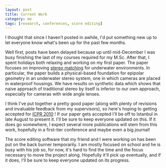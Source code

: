 ```yaml
---           
layout: post
title: Current Work
category: me
tags: [research, conferences, score editing]
---
```

I thought that since I haven't posted in awhile, I'd put something new up to let everyone know what's been up for the past few months.

Well first, posts have been delayed because up until mid-December I was busy finishing the last of my courses required for my M.Sc. After that, I spent holidays both relaxing and working on my first paper. The paper focuses on improving [stereo matching](http://en.wikipedia.org/wiki/Computer_stereo_vision) for underwater environments. In particular, the paper builds a physical-based foundation for epipolar geometry in an underwater stereo system, one in which cameras are placed in waterproof housings. We have results on synthetic data which shows that naive approach of traditional stereo by itself is inferior to our own approach, especially for cameras with wide angle lenses.

I think I've put together a pretty good paper (along with plenty of revisions and invaluable feedback from my supervisors), so here's hoping to getting accepted for [ICPR 2010](http://www.icpr2010.org/) ! If our paper gets accepted I'll be off to Istanbul in late August to present it. I'll be sure to keep everyone updated on this. If it does go somewhere, I expect several more publications will stem from this work, hopefully in a first-tier conference and maybe even a big journal!

The score editing software that my friend and I were working on has been put on the back burner temporarily. I am mostly focused on school and he is busy with his job so, for now, it's hard to find the time and the focus necessary to move the project along. Hopefully it'll pick up eventually, and if it does, I'll be sure to keep everyone updated on its progress.
